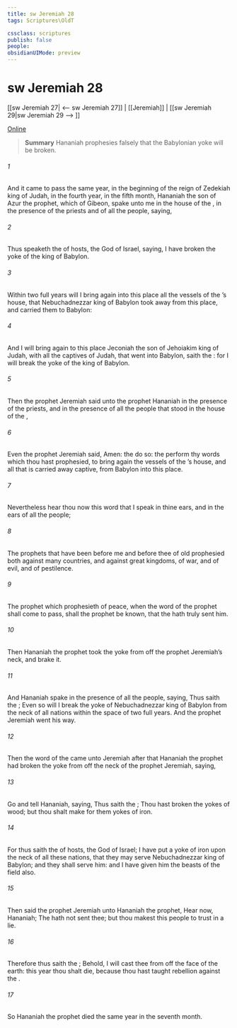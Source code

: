 ```yaml
---
title: sw Jeremiah 28
tags: Scriptures\OldT

cssclass: scriptures
publish: false
people:
obsidianUIMode: preview
---
```


# sw Jeremiah 28
[[sw Jeremiah 27| <-- sw Jeremiah 27]] | [[Jeremiah]] | [[sw Jeremiah 29|sw Jeremiah 29 --> ]]

[Online](https://churchofjesuschrist.org/study/scriptures/ot/jer/28?lang=eng)

> __Summary__
Hananiah prophesies falsely that the Babylonian yoke will be broken.

###### 1 
And it came to pass the same year, in the beginning of the reign of Zedekiah king of Judah, in the fourth year,  in the fifth month,  Hananiah the son of Azur the prophet, which  of Gibeon, spake unto me in the house of the , in the presence of the priests and of all the people, saying,

###### 2 
Thus speaketh the  of hosts, the God of Israel, saying, I have broken the yoke of the king of Babylon.

###### 3 
Within two full years will I bring again into this place all the vessels of the ’s house, that Nebuchadnezzar king of Babylon took away from this place, and carried them to Babylon:

###### 4 
And I will bring again to this place Jeconiah the son of Jehoiakim king of Judah, with all the captives of Judah, that went into Babylon, saith the : for I will break the yoke of the king of Babylon.

###### 5 
Then the prophet Jeremiah said unto the prophet Hananiah in the presence of the priests, and in the presence of all the people that stood in the house of the ,

###### 6 
Even the prophet Jeremiah said, Amen: the  do so: the  perform thy words which thou hast prophesied, to bring again the vessels of the ’s house, and all that is carried away captive, from Babylon into this place.

###### 7 
Nevertheless hear thou now this word that I speak in thine ears, and in the ears of all the people;

###### 8 
The prophets that have been before me and before thee of old prophesied both against many countries, and against great kingdoms, of war, and of evil, and of pestilence.

###### 9 
The prophet which prophesieth of peace, when the word of the prophet shall come to pass,  shall the prophet be known, that the  hath truly sent him.

###### 10 
Then Hananiah the prophet took the yoke from off the prophet Jeremiah’s neck, and brake it.

###### 11 
And Hananiah spake in the presence of all the people, saying, Thus saith the ; Even so will I break the yoke of Nebuchadnezzar king of Babylon from the neck of all nations within the space of two full years. And the prophet Jeremiah went his way.

###### 12 
Then the word of the  came unto Jeremiah  after that Hananiah the prophet had broken the yoke from off the neck of the prophet Jeremiah, saying,

###### 13 
Go and tell Hananiah, saying, Thus saith the ; Thou hast broken the yokes of wood; but thou shalt make for them yokes of iron.

###### 14 
For thus saith the  of hosts, the God of Israel; I have put a yoke of iron upon the neck of all these nations, that they may serve Nebuchadnezzar king of Babylon; and they shall serve him: and I have given him the beasts of the field also.

###### 15 
Then said the prophet Jeremiah unto Hananiah the prophet, Hear now, Hananiah; The  hath not sent thee; but thou makest this people to trust in a lie.

###### 16 
Therefore thus saith the ; Behold, I will cast thee from off the face of the earth: this year thou shalt die, because thou hast taught rebellion against the .

###### 17 
So Hananiah the prophet died the same year in the seventh month.

